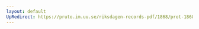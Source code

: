 ```yaml
---
layout: default
UpRedirect: https://pruto.im.uu.se/riksdagen-records-pdf/1868/prot-1868--ak--513/prot-1868--ak--513_005.pdf
---
```

